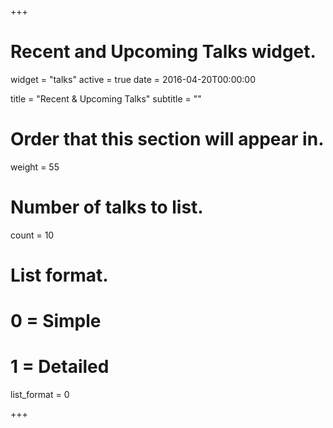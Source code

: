 +++
# Recent and Upcoming Talks widget.
widget = "talks"
active = true
date = 2016-04-20T00:00:00

title = "Recent & Upcoming Talks"
subtitle = ""

# Order that this section will appear in.
weight = 55

# Number of talks to list.
count = 10

# List format.
#   0 = Simple
#   1 = Detailed
list_format = 0

+++

